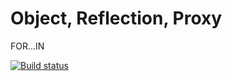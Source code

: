 # Object, Reflection, Proxy

FOR...IN

[![Build status](https://ci.appveyor.com/api/projects/status/dgrwsvb6ecvqcgrl?svg=true)](https://ci.appveyor.com/project/bugagi67/for-in-68bkp)
